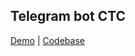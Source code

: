 ## Telegram bot CTC


[Demo](https://web.telegram.org/z/#1860414673) | [Codebase](https://github.com/dafen173/real-bot-ctc/tree/master)
